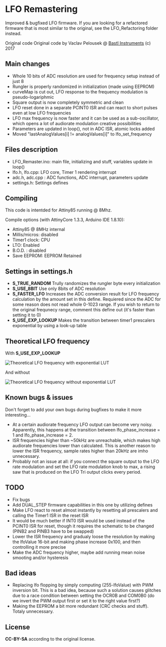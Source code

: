 # LFO Remastering
Improved & bugfixed LFO firmware.
If you are looking for a refactored firmware that is most similar to the original, see the LFO_Refactoring folder instead.

Original code Original code by Vaclav Pelousek @ [Bastl Instruments](http://www.bastl-instruments.com) (c) 2017  

## Main changes
- Whole 10 bits of ADC resolution are used for frequency setup instead of just 8
- Rungler is properly randomized in initialization (made using EEPROM)
- curveMap is cut out, LFO response to the frequency modulation is pseudo-logariphmic
- Square output is now completely symmetric and clean
- LFO reset done in a separate PCINT0 ISR and can react to short pulses even at low LFO frequencies
- LFO max frequency is now faster and it can be used as a sub-oscillator, which opens a lot of audiorate modulation creative possibilities
- Parameters are updated in loop(), not in ADC ISR, atomic locks added
- Moved "lastAnalogValues[i] != analogValues[i]" to lfo_set_frequency

## Files description
- LFO_Remaster.ino: main file, initializing and stuff, variables update in loop()
- lfo.h, lfo.cpp: LFO core, Timer 1 rendering interrupt
- adc.h, adc.cpp : ADC functions, ADC interrupt, parameters update
- settings.h: Settings defines

## Compiling
This code is intentded for Attiny85 running @ 8Mhz.

Compile options (with AttinyCore 1.3.3, Arduino IDE 1.8.10):
- Attiny85 @ 8MHz internal
- Millis/micros: disabled
- Timer1 clock: CPU
- LTO: Enabled
- B.O.D. : disabled
- Save EEPROM: EEPROM Retained

## Settings in settings.h

- __S_TRUE_RANDOM__ Trully randomizes the rungler byte every initialization
- __S_USE_8BIT__ Use only 8bits of ADC resolution
- __S_FASTER_LFO__ Increases the ADC conversion result for LFO frequency calculation by the amount set in this define. Requiered since the ADC for some reason does not read whole 0-1023 range. If you wish to return to the original frequnecy range, comment this define out (it's faster than setting it to 0)
- __S_USE_EXP_LOOKUP__ Makes the transition between timer1 prescalers exponential by using a look-up table

## Theoretical LFO frequency
With __S_USE_EXP_LOOKUP__

![Theoretical LFO frequency with exponential LUT](/readme_images/w_exp.png)

And without

![Theoretical LFO frequency without exponential LUT](/readme_images/no_exp.png)

## Known bugs & issues

Don't forget to add your own bugs during bugfixes to make it more interesting...

- At a certain audiorate frequency LFO output can become very noisy. Apparently, this happens at the transition between lfo_phase_increase = 1 and lfo_phase_increase = 2.
- ISR frequencies higher than ~50kHz are unreachable, which makes high audiorate frequencies lower than calculated. This is another reason to lower the ISR frequency, sample rates higher than 20kHz are imho unnecessary.
- Probably not an issue at all: if you connect the square output to the LFO rate modulation and set the LFO rate modulation knob to max, a rising saw that is produced on the LFO Tri output clicks every period.

## TODO
- Fix bugs
- Add DUAL_STEP firmware capabilities in this one by utilizing defines
- Make LFO react to reset almost instantly by resetting all prescalers and calling the Timer1 ISR in the reset ISR
- It would be much better if INT0 ISR would be used instead of the PCINT0 ISR for reset, though it requires the schematic to be changed (PINB2 and PINB3 have to be swapped)
- Lower the ISR frequency and gradualy loose the resolution by making the lfoValue 16-bit and making phase increase 0x100, and then controlling it more precise
- Make the ADC frequency higher, maybe add running mean noise smooting and/or hysteresis

## Bad ideas
- Replacing lfo flopping by simply computing (255-lfoValue) with PWM inversion bit. This is a bad idea, because such a solution causes glitches due to a race condition between setting the OCR0B and COM0B0 (do we invert the PWM output first or set it to the right value first?)
- Making the EEPROM a bit more redundant (CRC checks and stuff). Totaly unnecessary.

## License
__CC-BY-SA__ according to the original license.